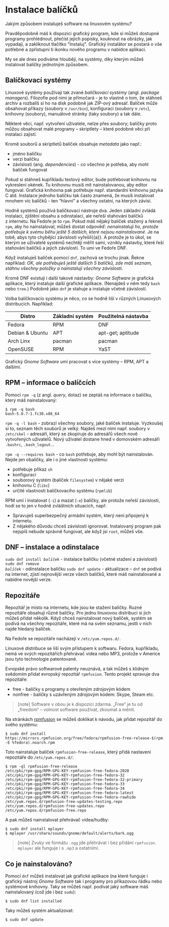 
# Instalace balíčků
Jakým způsobem instaluješ software na linuxovém systému?

Pravděpodobně máš k dispozici grafický program, kde si můžeš dostupné programy prohlédnout, přečíst jejich popisky, kouknout na obrázky, jak vypadají, a zakliknout tlačítko "Instaluj".
Grafický instalátor se postará o vše potřebné a zpřístupní ti ikonku nového programu v nabídce aplikací.

My se ale dnes podíváme hlouběji, na systémy, díky kterým můžeš instalovat balíčky jednotným způsobem.

## Balíčkovací systémy

Linuxové systémy používají tak zvané *balíčkovací systémy* (angl. *package managers*).
Filozofie pod nimi je přímočará - je to vlastně o tom, že stáhneš archiv
a rozbalíš si ho na disk podobně jak ZIP-ový adresář.
Balíček může obsahovat příkazy (soubory v `/usr/bin`), konfiguraci (soubory
v `/etc`), knihovny (soubory), manuálové stránky (taky soubory) a tak dále.

Některé věci, např. vytvoření uživatele, nelze přes soubory; balíčky proto
můžou obsahovat malé programy – skriptlety – které podobné věci při instalaci
zajistí.

Kromě souborů a skriptletů balíček obsahuje *metadata* jako např.:
- jméno balíčku
- verzi balíčku
- závislosti (ang. *dependencies*) - co všechno je potřeba, aby mohl balíček fungovat

Pokud si stáhneš kupříkladu textový editor, bude potřebovat knihovnu na vykreslení okének.
Tu knihovnu musíš mít nainstalovanou, aby editor fungoval.
Grafická knihovna pak potřebuje např. standardní knihovnu jazyka C atd.
Instalace jednoho balíčku tak často znamená, že musíš instalovat mnohem víc
balíčků - ten “hlavní” a všechny ostatní, na kterých závisí.

Hodně systémů používá balíčkovací nástroje dva.
Jeden základní zvládá instalaci, zjištění obsahu a odinstalaci, ale neřeší
stahování balíčků z internetu.
Na Fedoře je to `rpm`.
Pokud máš nějaký balíček stažený a řekneš `rpm`, aby ho nainstaloval,
můžeš dostat odpověď: *nenainstaluji ho, protože potřebuje k svému běhu ještě
5 dalších, které nejsou nainstalované*.
Je na tobě, abys tyto chybějící závislosti vyřešil{{a}}.
A protože je to úkol, se kterým se uživatelé systémů nechtějí měřit sami,
vznikly nástavby, které řeší stahování balíčků a jejich závislostí.
To umí ve Fedoře DNF.

Když instaluješ balíček pomocí `dnf`, zachová se trochu jinak.
Řekne například: *OK, ale potřebuješ ještě dalších 5 balíčků, zde máš seznam,
stáhnu všechny položky a nainstaluji všechny závislosti*.

Kromě DNF existují i další takové nástavby: *Gnome Software* je grafická
aplikace, který instaluje další grafické aplikace.
(Nenajdeš v něm tedy `bash` nebo `tree`.)
Podobně jako `dnf` je stahuje a instaluje včetně závislostí.

Volba balíčkovacío systému je něco, co se hodně liší v různých Linuxových
distribucích. Například:

| Distro          | Základní systém             | Použitelná nástavba          |
| --------------- | --------------------------- | ---------------------------- |
| Fedora          | RPM                         | DNF                          |
| Debian & Ubuntu | APT                         | apt-get; aptitude            |
| Arch Linx       | pacman                      | pacman                       |
| OpenSUSE        | RPM                         | YaST                         |

Grafický *Gnome Software* umí pracovat s více systémy – RPM, APT a dalšími.


## RPM – informace o balíčcích

Pomocí `rpm -q` (z angl. *query*, dotaz) se zeptáš na informace o balíčku,
který máš nainstalovaný:

```console
$ rpm -q bash
bash-5.0.7-1.fc30.x86_64
```

`rpm -q -l bash` - zobrazí všechny soubory, jaké balíček instaluje.
Vyzkoušej si to, seznam těch souborů je velký.
Najdeš mezi nimi např. soubory v `/etc/skel` - adresáři, který se zkopíruje do adresářů všech nově vytvořených uživatelů.
Nový uživatel dostane hned v domovském adresáři `.bashrc`, `.bash_logout`...

`rpm -q --requires bash` - co `bash` potřebuje, aby mohl být nainstalován.
Nejde jen obalíčky, ale i o jiné vlastnosti systému:
- potřebuje příkaz `sh`
- konfiguraci
- souborový systém (balíček `filesystem`) v nějaké verzi
- knihovnu C (`libc`)
- určité vlastnosti balíčkovacího systému (`rpmlib`)

RPM umí i instalovat (`-i`) a mazat (`-e`) balíčky, ale protože neřeší
závislosti, hodí se to jen v hodně zvláštních situacích, např:

* Spravuješ superbezpečný armádní systém, který není připojený k internetu.
* Z nějakého důvodu chceš závislosti ignorovat. Instalovaný program pak nejspíš
  nebude správně fungovat, ale když jsi `root`, můžeš vše.


## DNF – instalace a odinstalace

<code>sudo dnf install <var>balíček</var></code> - instalace balíčku (včetné stažení a závislostí)
<code>sudo dnf remove <var>balíček</var></code> - odinstalace balíčku
`sudo dnf update` - aktualizace – `dnf` se podívá na internet,
 zjistí nejnovější verze všech balíčků, které máš nainstalované a nabídne
 novější verze.


## Repozitáře

Repozitář je místo na internetu, kde jsou ke stažení balíčky.
Ruzné repozitáře obsahují různé balíčky.
Pro jednu linuxovou distribuci si jich můžeš přidat několik.
Když chceš nainstalovat nový balíček, systém se podívá na všechny repozitáře, které má na svém seznamu, jestli v nich najde hledaný balíček.

Na Fedoře se repozitáře nacházejí v `/etc/yum.repos.d/`.

Linuxové distribuce se liší svým přístupem k softwaru.
Fedora, kupříkladu, nemá ve svých repozitářích přehrávač videa nebo MP3,
protože v Americe jsou tyto technologie patentované.

Evropské právo softwarové patenty neuznává, a tak můžeš s klidným svědomím
přidat evropský repozitář `rpmfusion`.
Tento projekt spravuje dva repozitáře:
- free - balíčky s programy s otevřeným zdrojovým kódem
- nonfree - balíčky s uzávřeným zdrojovým kódem: Skype, Steam etc.

> [note]
> Software v obou je k dispozici zdarma.
> „Free“ je tu od „freedom“ – volnost software používat, zkoumat a měnit.

Na stránkách [rpmfusion](https://rpmfusion.org/) se můžeš doklikat k návodu,
jak přidat repozitář do svého systému:

```console
$ sudo dnf install https://mirrors.rpmfusion.org/free/fedora/rpmfusion-free-release-$(rpm -E %fedora).noarch.rpm
```

Toto nainstaluje balíček `rpmfusion-free-release`, který přidá nastavení
repozitáře do `/etc/yum.repos.d/`:

```console
$ rpm -ql rpmfusion-free-release
/etc/pki/rpm-gpg/RPM-GPG-KEY-rpmfusion-free-fedora-2020
/etc/pki/rpm-gpg/RPM-GPG-KEY-rpmfusion-free-fedora-32
/etc/pki/rpm-gpg/RPM-GPG-KEY-rpmfusion-free-fedora-32-primary
/etc/pki/rpm-gpg/RPM-GPG-KEY-rpmfusion-free-fedora-33
/etc/pki/rpm-gpg/RPM-GPG-KEY-rpmfusion-free-fedora-34
/etc/pki/rpm-gpg/RPM-GPG-KEY-rpmfusion-free-fedora-latest
/etc/pki/rpm-gpg/RPM-GPG-KEY-rpmfusion-free-fedora-rawhide
/etc/yum.repos.d/rpmfusion-free-updates-testing.repo
/etc/yum.repos.d/rpmfusion-free-updates.repo
/etc/yum.repos.d/rpmfusion-free.repo
```

A pak můžeš nainstalovat přehrávač videa/hudby:

```console
$ sudo dnf install mplayer
$ mplayer /usr/share/sounds/gnome/default/alerts/bark.ogg
```

> [note]
> Zvuky ve formátu `.ogg` jde přehrávat i bez přidání `rpmfusion`.
> `mplayer` ale funguje i s `.mp3` a ostatními.


## Co je nainstalováno?

Pomocí `dnf` můžeš instalovat jak grafické aplikace (na které funguje
i grafický nástroj *Gnome Software* tak i programy pro příkazovou řádku
nebo systémové knihovny.
Taky se můžeš např. podívat jaký  software máš nainstalovaný
(což jde i bez `sudo`):

```
$ sudo dnf list installed
```

Taky můžeš systém aktualizovat:

```console
$ sudo dnf update
```
